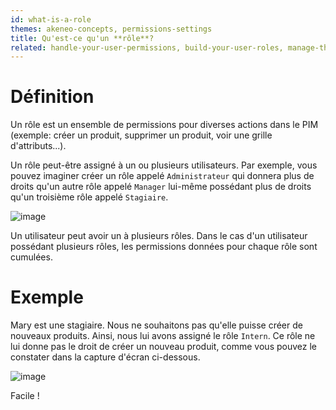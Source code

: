```yaml
---
id: what-is-a-role
themes: akeneo-concepts, permissions-settings
title: Qu'est-ce qu'un **rôle**?
related: handle-your-user-permissions, build-your-user-roles, manage-the-interface-and-actions-accesses, manage-the-web-api-permissions
---
```


# Définition
Un rôle est un ensemble de permissions pour diverses actions dans le PIM (exemple: créer un produit, supprimer un produit, voir une grille d'attributs...).

Un rôle peut-être assigné à un ou plusieurs utilisateurs. Par exemple, vous pouvez imaginer créer un rôle appelé `Administrateur` qui donnera plus de droits qu'un autre rôle appelé `Manager` lui-même possédant plus de droits qu'un troisième rôle appelé `Stagiaire`.

![image](../img/System_users_Profil_edit_grpandroles_fr.png)

Un utilisateur peut avoir un à plusieurs rôles. Dans le cas d'un utilisateur possédant plusieurs rôles, les permissions données pour chaque rôle sont cumulées.

# Exemple

Mary est une stagiaire. Nous ne souhaitons pas qu'elle puisse créer de nouveaux produits. Ainsi, nous lui avons assigné le rôle `Intern`. Ce rôle ne lui donne pas le droit de créer un nouveau produit, comme vous pouvez le constater dans la capture d'écran ci-dessous. 

![image](../img/System_RolesUsersPermission_MaryIntern_fr.png)

Facile !
